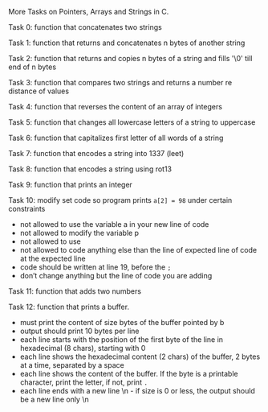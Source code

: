 More Tasks on Pointers, Arrays and Strings in C.

Task 0: function that concatenates two strings

Task 1: function that returns and concatenates n bytes of another string

Task 2: function that returns and copies n bytes of a string and fills '\0' till end of n bytes

Task 3: function that compares two strings and returns a number re distance of values

Task 4: function that reverses the content of an array of integers

Task 5: function that changes all lowercase letters of a string to uppercase

Task 6: function that capitalizes first letter of all words of a string

Task 7: function that encodes a string into 1337 (leet)

Task 8: function that encodes a string using rot13

Task 9: function that prints an integer

Task 10: modify set code so program prints ```a[2] = 98``` under certain constraints
- not allowed to use the variable a in your new line of code
- not allowed to modify the variable p
- not allowed to use
- not allowed to code anything else than the line of expected line of code at the expected line
- code should be written at line 19, before the ```;```
- don’t change anything but the line of code you are adding

Task 11: function that adds two numbers

Task 12: function that prints a buffer.
- must print the content of size bytes of the buffer pointed by b 
- output should print 10 bytes per line 
- each line starts with the position of the first byte of the line in hexadecimal (8 chars), starting with 0 
- each line shows the hexadecimal content (2 chars) of the buffer, 2 bytes at a time, separated by a space 
- each line shows the content of the buffer. If the byte is a printable character, print the letter, if not, print ```.```
- each line ends with a new line \n - if size is 0 or less, the output should be a new line only \n
